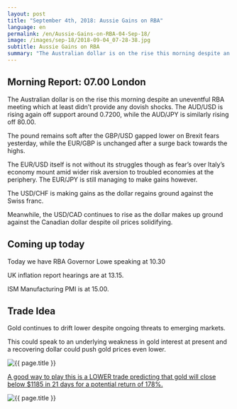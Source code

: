 ```yaml
---
layout: post
title: "September 4th, 2018: Aussie Gains on RBA"
language: en
permalink: /en/Aussie-Gains-on-RBA-04-Sep-18/
image: /images/sep-18/2018-09-04_07-28-38.jpg
subtitle: Aussie Gains on RBA
summary: "The Australian dollar is on the rise this morning despite an uneventful RBA meeting which at least didn’t provide any dovish shocks. The AUD/USD is rising again off support around 0.7200, while the AUD/JPY is similarly rising off 80.00"
---
```

## Morning Report: 07.00 London

The Australian dollar is on the rise this morning despite an uneventful RBA meeting which at least didn’t provide any dovish shocks. The AUD/USD is rising again off support around 0.7200, while the AUD/JPY is similarly rising off 80.00. 

The pound remains soft after the GBP/USD gapped lower on Brexit fears yesterday, while the EUR/GBP is unchanged after a surge back towards the highs. 

The EUR/USD itself is not without its struggles though as fear’s over Italy’s economy mount amid wider risk aversion to troubled economies at the periphery. The EUR/JPY is still managing to make gains however. 

The USD/CHF is making gains as the dollar regains ground against the Swiss franc. 

Meanwhile, the USD/CAD continues to rise as the dollar makes up ground against the Canadian dollar despite oil prices solidifying. 

## Coming up today

Today we have RBA Governor Lowe speaking at 10.30

UK inflation report hearings are at 13.15. 

ISM Manufacturing PMI is at 15.00. 

## Trade Idea

Gold continues to drift lower despite ongoing threats to emerging markets. 

This could speak to an underlying weakness in gold interest at present and a recovering dollar could push gold prices even lower.

<img class="post-image" src="{{ site.url }}/images/sep-18/2018-09-04_07-28-38.jpg" alt="{{ page.title }}" title="{{ page.title }}">

<a href="%LINK%%?currency=GBP&market=commodities&underlying=frxXAUUSD&formname=higherlower&duration_amount=21&duration_units=d&amount=10&amount_type=stake&expiry_type=duration&barrier=1185" target="_blank">A good way to play this is a LOWER trade predicting that gold will close below $1185 in 21 days for a potential return of 178%.</a>

<img class="post-image" src="{{ site.url }}/images/sep-18/2018-09-04_07-33-23.jpg" alt="{{ page.title }}" title="{{ page.title }}">